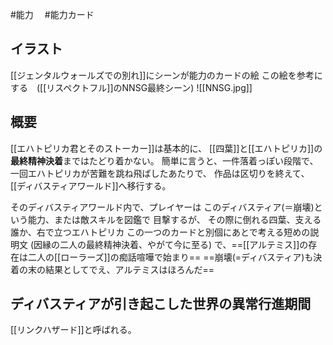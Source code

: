 #能力 　#能力カード 
## イラスト
[[ジェンタルウォールズでの別れ]]にシーンが能力のカードの絵
この絵を参考にする　([[リスペクトフル]]のNNSG最終シーン)
![[NNSG.jpg]]
## 概要
[[エハトピリカ君とそのストーカー]]は基本的に、
[[四葉]]と[[エハトピリカ]]の**最終精神決着**まではたどり着かない。
簡単に言うと、一件落着っぽい段階で、
一回エハトピリカが苦難を跳ね飛ばしたあたりで、
作品は区切りを終えて、
[[ディバスティアワールド]]へ移行する。

そのディバスティアワールド内で、プレイヤーは
このディバスティア(＝崩壊)という能力、または敵スキルを図鑑で
目撃するが、
その際に倒れる四葉、支える誰か、右で立つエハトピリカ
この一つのカードと別個にあとで考える短めの説明文
(因縁の二人の最終精神決着、やがて今に至る)
で、==[[アルテミス]]の存在は二人の[[ローラーズ]]の痴話喧嘩で始まり==
==崩壊(=ディバスティア)も決着の末の結果としてでえ、アルテミスはほろんだ==

## ディバスティアが引き起こした世界の異常行進期間
[[リンクハザード]]と呼ばれる。